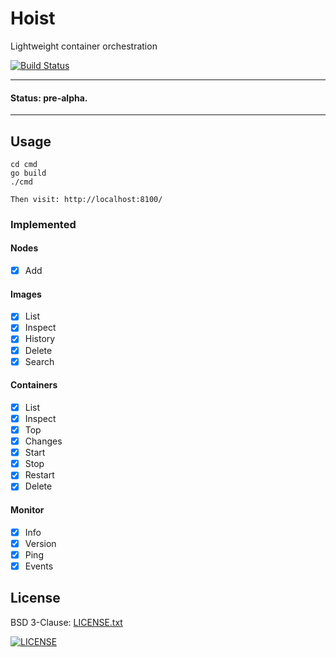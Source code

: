 # Hoist

Lightweight container orchestration

[![Build Status](https://travis-ci.org/russmack/hoist.svg?branch=master)](https://travis-ci.org/russmack/hoist)

---
#### Status: pre-alpha.
---

## Usage
```
cd cmd
go build
./cmd

Then visit: http://localhost:8100/
```

### Implemented

#### Nodes
- [X] Add

#### Images
- [X] List
- [X] Inspect
- [X] History
- [X] Delete
- [X] Search

#### Containers
- [X] List
- [X] Inspect
- [X] Top
- [X] Changes
- [X] Start
- [X] Stop
- [X] Restart
- [X] Delete

#### Monitor
- [X] Info
- [X] Version
- [X] Ping
- [X] Events

## License
BSD 3-Clause: [LICENSE.txt](LICENSE.txt)

[<img alt="LICENSE" src="http://img.shields.io/pypi/l/Django.svg?style=flat-square"/>](LICENSE.txt)
